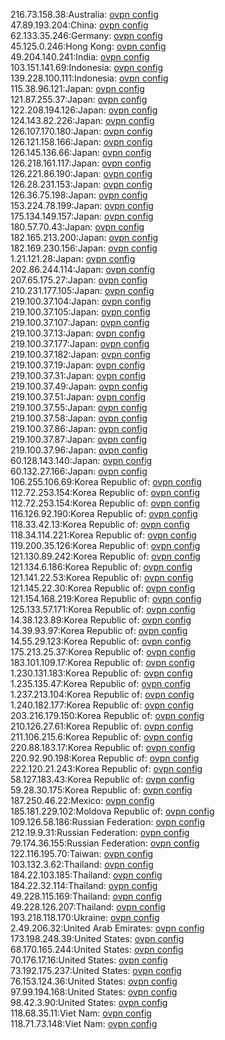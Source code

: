 216.73.158.38:Australia: [ovpn config](vpn/216_73_158_38.ovpn)  
47.89.193.204:China: [ovpn config](vpn/47_89_193_204.ovpn)  
62.133.35.246:Germany: [ovpn config](vpn/62_133_35_246.ovpn)  
45.125.0.246:Hong Kong: [ovpn config](vpn/45_125_0_246.ovpn)  
49.204.140.241:India: [ovpn config](vpn/49_204_140_241.ovpn)  
103.151.141.69:Indonesia: [ovpn config](vpn/103_151_141_69.ovpn)  
139.228.100.111:Indonesia: [ovpn config](vpn/139_228_100_111.ovpn)  
115.38.96.121:Japan: [ovpn config](vpn/115_38_96_121.ovpn)  
121.87.255.37:Japan: [ovpn config](vpn/121_87_255_37.ovpn)  
122.208.194.126:Japan: [ovpn config](vpn/122_208_194_126.ovpn)  
124.143.82.226:Japan: [ovpn config](vpn/124_143_82_226.ovpn)  
126.107.170.180:Japan: [ovpn config](vpn/126_107_170_180.ovpn)  
126.121.158.166:Japan: [ovpn config](vpn/126_121_158_166.ovpn)  
126.145.136.66:Japan: [ovpn config](vpn/126_145_136_66.ovpn)  
126.218.161.117:Japan: [ovpn config](vpn/126_218_161_117.ovpn)  
126.221.86.190:Japan: [ovpn config](vpn/126_221_86_190.ovpn)  
126.28.231.153:Japan: [ovpn config](vpn/126_28_231_153.ovpn)  
126.36.75.198:Japan: [ovpn config](vpn/126_36_75_198.ovpn)  
153.224.78.199:Japan: [ovpn config](vpn/153_224_78_199.ovpn)  
175.134.149.157:Japan: [ovpn config](vpn/175_134_149_157.ovpn)  
180.57.70.43:Japan: [ovpn config](vpn/180_57_70_43.ovpn)  
182.165.213.200:Japan: [ovpn config](vpn/182_165_213_200.ovpn)  
182.169.230.156:Japan: [ovpn config](vpn/182_169_230_156.ovpn)  
1.21.121.28:Japan: [ovpn config](vpn/1_21_121_28.ovpn)  
202.86.244.114:Japan: [ovpn config](vpn/202_86_244_114.ovpn)  
207.65.175.27:Japan: [ovpn config](vpn/207_65_175_27.ovpn)  
210.231.177.105:Japan: [ovpn config](vpn/210_231_177_105.ovpn)  
219.100.37.104:Japan: [ovpn config](vpn/219_100_37_104.ovpn)  
219.100.37.105:Japan: [ovpn config](vpn/219_100_37_105.ovpn)  
219.100.37.107:Japan: [ovpn config](vpn/219_100_37_107.ovpn)  
219.100.37.13:Japan: [ovpn config](vpn/219_100_37_13.ovpn)  
219.100.37.177:Japan: [ovpn config](vpn/219_100_37_177.ovpn)  
219.100.37.182:Japan: [ovpn config](vpn/219_100_37_182.ovpn)  
219.100.37.19:Japan: [ovpn config](vpn/219_100_37_19.ovpn)  
219.100.37.31:Japan: [ovpn config](vpn/219_100_37_31.ovpn)  
219.100.37.49:Japan: [ovpn config](vpn/219_100_37_49.ovpn)  
219.100.37.51:Japan: [ovpn config](vpn/219_100_37_51.ovpn)  
219.100.37.55:Japan: [ovpn config](vpn/219_100_37_55.ovpn)  
219.100.37.58:Japan: [ovpn config](vpn/219_100_37_58.ovpn)  
219.100.37.86:Japan: [ovpn config](vpn/219_100_37_86.ovpn)  
219.100.37.87:Japan: [ovpn config](vpn/219_100_37_87.ovpn)  
219.100.37.96:Japan: [ovpn config](vpn/219_100_37_96.ovpn)  
60.128.143.140:Japan: [ovpn config](vpn/60_128_143_140.ovpn)  
60.132.27.166:Japan: [ovpn config](vpn/60_132_27_166.ovpn)  
106.255.106.69:Korea Republic of: [ovpn config](vpn/106_255_106_69.ovpn)  
112.72.253.154:Korea Republic of: [ovpn config](vpn/112_72_253_154.ovpn)  
112.72.253.154:Korea Republic of: [ovpn config](vpn/112_72_253_154.ovpn)  
116.126.92.190:Korea Republic of: [ovpn config](vpn/116_126_92_190.ovpn)  
118.33.42.13:Korea Republic of: [ovpn config](vpn/118_33_42_13.ovpn)  
118.34.114.221:Korea Republic of: [ovpn config](vpn/118_34_114_221.ovpn)  
119.200.35.126:Korea Republic of: [ovpn config](vpn/119_200_35_126.ovpn)  
121.130.89.242:Korea Republic of: [ovpn config](vpn/121_130_89_242.ovpn)  
121.134.6.186:Korea Republic of: [ovpn config](vpn/121_134_6_186.ovpn)  
121.141.22.53:Korea Republic of: [ovpn config](vpn/121_141_22_53.ovpn)  
121.145.22.30:Korea Republic of: [ovpn config](vpn/121_145_22_30.ovpn)  
121.154.168.219:Korea Republic of: [ovpn config](vpn/121_154_168_219.ovpn)  
125.133.57.171:Korea Republic of: [ovpn config](vpn/125_133_57_171.ovpn)  
14.38.123.89:Korea Republic of: [ovpn config](vpn/14_38_123_89.ovpn)  
14.39.93.97:Korea Republic of: [ovpn config](vpn/14_39_93_97.ovpn)  
14.55.29.123:Korea Republic of: [ovpn config](vpn/14_55_29_123.ovpn)  
175.213.25.37:Korea Republic of: [ovpn config](vpn/175_213_25_37.ovpn)  
183.101.109.17:Korea Republic of: [ovpn config](vpn/183_101_109_17.ovpn)  
1.230.131.183:Korea Republic of: [ovpn config](vpn/1_230_131_183.ovpn)  
1.235.135.47:Korea Republic of: [ovpn config](vpn/1_235_135_47.ovpn)  
1.237.213.104:Korea Republic of: [ovpn config](vpn/1_237_213_104.ovpn)  
1.240.182.177:Korea Republic of: [ovpn config](vpn/1_240_182_177.ovpn)  
203.216.179.150:Korea Republic of: [ovpn config](vpn/203_216_179_150.ovpn)  
210.126.27.61:Korea Republic of: [ovpn config](vpn/210_126_27_61.ovpn)  
211.106.215.6:Korea Republic of: [ovpn config](vpn/211_106_215_6.ovpn)  
220.88.183.17:Korea Republic of: [ovpn config](vpn/220_88_183_17.ovpn)  
220.92.90.198:Korea Republic of: [ovpn config](vpn/220_92_90_198.ovpn)  
222.120.21.243:Korea Republic of: [ovpn config](vpn/222_120_21_243.ovpn)  
58.127.183.43:Korea Republic of: [ovpn config](vpn/58_127_183_43.ovpn)  
59.28.30.175:Korea Republic of: [ovpn config](vpn/59_28_30_175.ovpn)  
187.250.46.22:Mexico: [ovpn config](vpn/187_250_46_22.ovpn)  
185.181.229.102:Moldova Republic of: [ovpn config](vpn/185_181_229_102.ovpn)  
109.126.58.186:Russian Federation: [ovpn config](vpn/109_126_58_186.ovpn)  
212.19.9.31:Russian Federation: [ovpn config](vpn/212_19_9_31.ovpn)  
79.174.36.155:Russian Federation: [ovpn config](vpn/79_174_36_155.ovpn)  
122.116.195.70:Taiwan: [ovpn config](vpn/122_116_195_70.ovpn)  
103.132.3.62:Thailand: [ovpn config](vpn/103_132_3_62.ovpn)  
184.22.103.185:Thailand: [ovpn config](vpn/184_22_103_185.ovpn)  
184.22.32.114:Thailand: [ovpn config](vpn/184_22_32_114.ovpn)  
49.228.115.169:Thailand: [ovpn config](vpn/49_228_115_169.ovpn)  
49.228.126.207:Thailand: [ovpn config](vpn/49_228_126_207.ovpn)  
193.218.118.170:Ukraine: [ovpn config](vpn/193_218_118_170.ovpn)  
2.49.206.32:United Arab Emirates: [ovpn config](vpn/2_49_206_32.ovpn)  
173.198.248.39:United States: [ovpn config](vpn/173_198_248_39.ovpn)  
68.170.165.244:United States: [ovpn config](vpn/68_170_165_244.ovpn)  
70.176.17.16:United States: [ovpn config](vpn/70_176_17_16.ovpn)  
73.192.175.237:United States: [ovpn config](vpn/73_192_175_237.ovpn)  
76.153.124.36:United States: [ovpn config](vpn/76_153_124_36.ovpn)  
97.99.194.168:United States: [ovpn config](vpn/97_99_194_168.ovpn)  
98.42.3.90:United States: [ovpn config](vpn/98_42_3_90.ovpn)  
118.68.35.11:Viet Nam: [ovpn config](vpn/118_68_35_11.ovpn)  
118.71.73.148:Viet Nam: [ovpn config](vpn/118_71_73_148.ovpn)  
